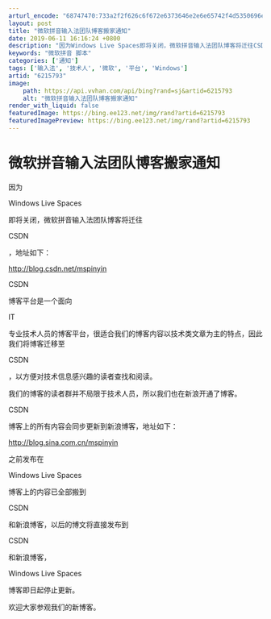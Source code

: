 ```yaml
---
arturl_encode: "68747470:733a2f2f626c6f672e6373646e2e6e65742f4d5350696e7969:6e2f61727469636c652f64657461696c732f36323135373933"
layout: post
title: "微软拼音输入法团队博客搬家通知"
date: 2019-06-11 16:16:24 +0800
description: "因为Windows Live Spaces即将关闭，微软拼音输入法团队博客将迁往CSDN，地址如下："
keywords: "微软拼音 脚本"
categories: ['通知']
tags: ['输入法', '技术人', '微软', '平台', 'Windows']
artid: "6215793"
image:
    path: https://api.vvhan.com/api/bing?rand=sj&artid=6215793
    alt: "微软拼音输入法团队博客搬家通知"
render_with_liquid: false
featuredImage: https://bing.ee123.net/img/rand?artid=6215793
featuredImagePreview: https://bing.ee123.net/img/rand?artid=6215793
---
```


# 微软拼音输入法团队博客搬家通知

因为

Windows Live Spaces

即将关闭，微软拼音输入法团队博客将迁往

CSDN

，地址如下：

<http://blog.csdn.net/mspinyin>

CSDN

博客平台是一个面向

IT

专业技术人员的博客平台，很适合我们的博客内容以技术类文章为主的特点，因此我们将博客迁移至

CSDN

，以方便对技术信息感兴趣的读者查找和阅读。

我们的博客的读者群并不局限于技术人员，所以我们也在新浪开通了博客。

CSDN

博客上的所有内容会同步更新到新浪博客，地址如下：

<http://blog.sina.com.cn/mspinyin>

之前发布在

Windows Live Spaces

博客上的内容已全部搬到

CSDN

和新浪博客，以后的博文将直接发布到

CSDN

和新浪博客，

Windows Live Spaces

博客即日起停止更新。

欢迎大家参观我们的新博客。